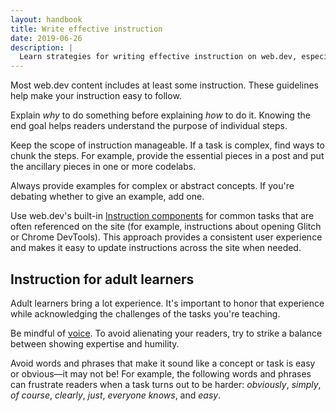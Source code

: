 ```yaml
---
layout: handbook
title: Write effective instruction
date: 2019-06-26
description: |
  Learn strategies for writing effective instruction on web.dev, especially for adult learners.
---
```


Most web.dev content includes at least some instruction. These guidelines help make your instruction easy to follow.

Explain _why_ to do something before explaining _how_ to do it. Knowing the end goal helps readers understand the purpose of individual steps.

Keep the scope of instruction manageable. If a task is complex, find ways to chunk the steps. For example, provide the essential pieces in a post and put the ancillary pieces in one or more codelabs.

Always provide examples for complex or abstract concepts. If you're debating whether to give an example, add one.

Use web.dev's built-in [Instruction components](/handbook/web-dev-components#instruction) for common tasks that are often referenced on the site (for example, instructions about opening Glitch or Chrome DevTools). This approach provides a consistent user experience and makes it easy to update instructions across the site when needed.

## Instruction for adult learners
Adult learners bring a lot experience. It's important to honor that experience while acknowledging the challenges of the tasks you're teaching. 

Be mindful of [voice](/handbook/voice). To avoid alienating your readers, try to strike a balance between showing expertise and humility.

Avoid words and phrases that make it sound like a concept or task is easy or obvious—it may not be! For example, the following words and phrases can frustrate readers when a task turns out to be harder: _obviously_, _simply_, _of course_, _clearly_, _just_, _everyone knows_, and _easy_.
